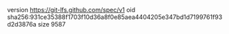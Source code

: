 version https://git-lfs.github.com/spec/v1
oid sha256:931ce35388f1703f10d36a8f0e85aea4404205e347bd1d7199761f93d2d3876a
size 9587
